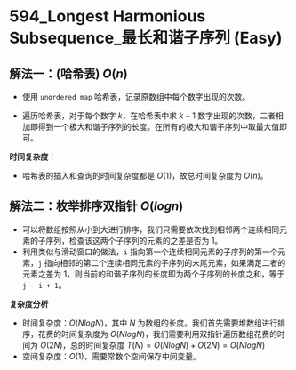 # 594_Longest Harmonious Subsequence_最长和谐子序列 (Easy)

## 解法一：(哈希表) $O(n)$

- 使用 `unordered_map` 哈希表，记录原数组中每个数字出现的次数。

- 遍历哈希表，对于每个数字 $k$，在哈希表中求 $k-1$ 数字出现的次数，二者相加即得到一个极大和谐子序列的长度。在所有的极大和谐子序列中取最大值即可。

**时间复杂度**：

- 哈希表的插入和查询的时间复杂度都是 $O(1)$，故总时间复杂度为 $O(n)$。

## 解法二：枚举排序双指针 $O(logn)$

- 可以将数组按照从小到大进行排序，我们只需要依次找到相邻两个连续相同元素的子序列，检查该这两个子序列的元素的之差是否为 $1$。
- 利用类似与滑动窗口的做法，`i` 指向第一个连续相同元素的子序列的第一个元素，`j` 指向相邻的第二个连续相同元素的子序列的末尾元素，如果满足二者的元素之差为 $1$，则当前的和谐子序列的长度即为两个子序列的长度之和，等于 `j - i + 1`。

**复杂度分析**

- 时间复杂度：$O(NlogN)$，其中 $N$ 为数组的长度。我们首先需要堆数组进行排序，花费的时间复杂度为 $O(NlogN)$，我们需要利用双指针遍历数组花费的时间为 $O(2N)$，总的时间复杂度 $T(N) = O(NlogN) + O(2N) = O(NlogN)$
- 空间复杂度：$O(1)$，需要常数个空间保存中间变量。
